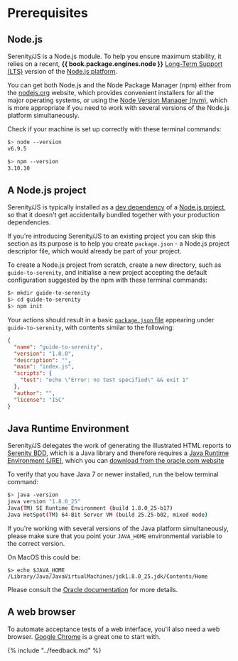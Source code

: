 # Prerequisites

## Node.js

Serenity/JS is a Node.js module. To help you ensure maximum stability, 
it relies on a recent, **{{ book.package.engines.node }}** [Long-Term Support (LTS)](https://github.com/nodejs/LTS)
version of the [Node.js platform](https://nodejs.org/).

You can get both Node.js and the Node Package Manager (npm) either from the [nodejs.org](https://nodejs.org/) website,
which provides convenient installers for all the major operating systems, 
or using the [Node Version Manager (nvm)](https://nvm.sh), which is more appropriate if you need to work with several 
versions of the Node.js platform simultaneously.

Check if your machine is set up correctly with these terminal commands:

```bash
$> node --version
v6.9.5
```

```bash
$> npm --version
3.10.10
```

## A Node.js project

Serenity/JS is typically installed 
as a [dev dependency](https://docs.npmjs.com/files/package.json#devdependencies)
of a [Node.js project](https://docs.npmjs.com/files/package.json), 
so that it doesn't get accidentally bundled together with your production dependencies. 

If you're introducing Serenity/JS to an existing project you can skip this section as its purpose is to help you
create `package.json` - a Node.js project descriptor file, which would already be part of your project.

To create a Node.js project from scratch, create a new directory, such as `guide-to-serenity`, 
and initialise a new project accepting the default configuration suggested by the npm with these terminal commands:

```bash
$> mkdir guide-to-serenity
$> cd guide-to-serenity
$> npm init
```

Your actions should result in a basic [`package.json` file](https://docs.npmjs.com/files/package.json) 
appearing under `guide-to-serenity`, with contents similar to the following:
 
```json
{
  "name": "guide-to-serenity",
  "version": "1.0.0",
  "description": "",
  "main": "index.js",
  "scripts": {
    "test": "echo \"Error: no test specified\" && exit 1"
  },
  "author": "",
  "license": "ISC"
}
```

## Java Runtime Environment

Serenity/JS delegates the work of generating the illustrated HTML reports to [Serenity BDD](http://serenity-bdd.info/), 
which is a Java library and therefore requires 
a [Java Runtime Environment (JRE)](http://www.oracle.com/technetwork/java/javase/overview/index.html),
which you can [download from the oracle.com website](http://www.oracle.com/technetwork/java/javase/downloads/jre8-downloads-2133155.html)

To verify that you have Java 7 or newer installed, run the below terminal command:

```bash
$> java -version
java version "1.8.0_25"
Java(TM) SE Runtime Environment (build 1.8.0_25-b17)
Java HotSpot(TM) 64-Bit Server VM (build 25.25-b02, mixed mode)
```

If you're working with several versions of the Java platform simultaneously, please make sure that you point
your `JAVA_HOME` environmental variable
to the correct version.

On MacOS this could be:

```
$> echo $JAVA_HOME
/Library/Java/JavaVirtualMachines/jdk1.8.0_25.jdk/Contents/Home
```

Please consult the [Oracle documentation](https://docs.oracle.com/cd/E21454_01/html/821-2532/inst_cli_jdk_javahome_t.html) 
for more details.

## A web browser

To automate acceptance tests of a web interface, you'll also need a web browser.
[Google Chrome](https://www.google.com/chrome/) is a great one to start with. 

{% include "../feedback.md" %}

